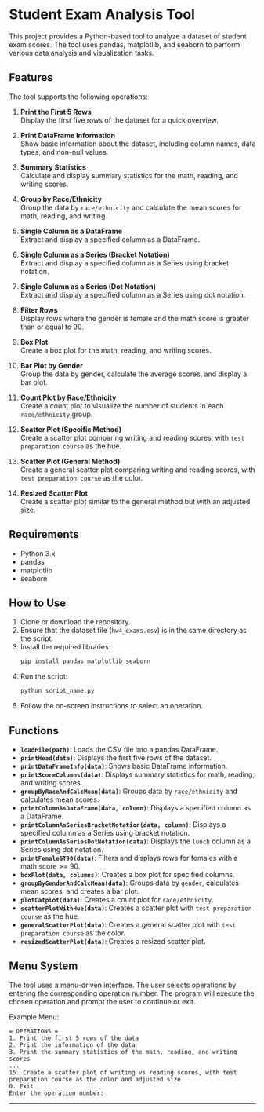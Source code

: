 # Student Exam Analysis Tool

This project provides a Python-based tool to analyze a dataset of student exam scores. The tool uses pandas, matplotlib, and seaborn to perform various data analysis and visualization tasks.

## Features

The tool supports the following operations:

1. **Print the First 5 Rows**  
   Display the first five rows of the dataset for a quick overview.

2. **Print DataFrame Information**  
   Show basic information about the dataset, including column names, data types, and non-null values.

3. **Summary Statistics**  
   Calculate and display summary statistics for the math, reading, and writing scores.

4. **Group by Race/Ethnicity**  
   Group the data by `race/ethnicity` and calculate the mean scores for math, reading, and writing.

5. **Single Column as a DataFrame**  
   Extract and display a specified column as a DataFrame.

6. **Single Column as a Series (Bracket Notation)**  
   Extract and display a specified column as a Series using bracket notation.

7. **Single Column as a Series (Dot Notation)**  
   Extract and display a specified column as a Series using dot notation.

8. **Filter Rows**  
   Display rows where the gender is female and the math score is greater than or equal to 90.

9. **Box Plot**  
   Create a box plot for the math, reading, and writing scores.

10. **Bar Plot by Gender**  
    Group the data by gender, calculate the average scores, and display a bar plot.

11. **Count Plot by Race/Ethnicity**  
    Create a count plot to visualize the number of students in each `race/ethnicity` group.

12. **Scatter Plot (Specific Method)**  
    Create a scatter plot comparing writing and reading scores, with `test preparation course` as the hue.

13. **Scatter Plot (General Method)**  
    Create a general scatter plot comparing writing and reading scores, with `test preparation course` as the color.

14. **Resized Scatter Plot**  
    Create a scatter plot similar to the general method but with an adjusted size.

## Requirements

- Python 3.x
- pandas
- matplotlib
- seaborn

## How to Use

1. Clone or download the repository.
2. Ensure that the dataset file (`hw4_exams.csv`) is in the same directory as the script.
3. Install the required libraries:
   ```bash
   pip install pandas matplotlib seaborn
   ```
4. Run the script:
   ```bash
   python script_name.py
   ```
5. Follow the on-screen instructions to select an operation.

## Functions

- **`loadFile(path)`**: Loads the CSV file into a pandas DataFrame.
- **`printHead(data)`**: Displays the first five rows of the dataset.
- **`printDataFrameInfo(data)`**: Shows basic DataFrame information.
- **`printScoreColumns(data)`**: Displays summary statistics for math, reading, and writing scores.
- **`groupByRaceAndCalcMean(data)`**: Groups data by `race/ethnicity` and calculates mean scores.
- **`printColumnAsDataFrame(data, column)`**: Displays a specified column as a DataFrame.
- **`printColumnAsSeriesBracketNotation(data, column)`**: Displays a specified column as a Series using bracket notation.
- **`printColumnAsSeriesDotNotation(data)`**: Displays the `lunch` column as a Series using dot notation.
- **`printFemaleGT90(data)`**: Filters and displays rows for females with a math score >= 90.
- **`boxPlot(data, columns)`**: Creates a box plot for specified columns.
- **`groupByGenderAndCalcMean(data)`**: Groups data by `gender`, calculates mean scores, and creates a bar plot.
- **`plotCatplot(data)`**: Creates a count plot for `race/ethnicity`.
- **`scatterPlotWithHue(data)`**: Creates a scatter plot with `test preparation course` as the hue.
- **`generalScatterPlot(data)`**: Creates a general scatter plot with `test preparation course` as the color.
- **`resizedScatterPlot(data)`**: Creates a resized scatter plot.

## Menu System

The tool uses a menu-driven interface. The user selects operations by entering the corresponding operation number. The program will execute the chosen operation and prompt the user to continue or exit.

Example Menu:
```
= OPERATIONS =
1. Print the first 5 rows of the data
2. Print the information of the data
3. Print the summary statistics of the math, reading, and writing scores
...
15. Create a scatter plot of writing vs reading scores, with test preparation course as the color and adjusted size
0. Exit
Enter the operation number: 
```
---